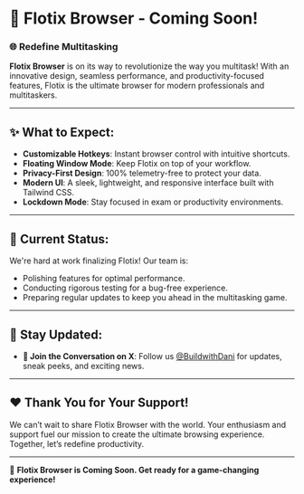 # 🚀 Flotix Browser - Coming Soon!

### 🌐 Redefine Multitasking

**Flotix Browser** is on its way to revolutionize the way you multitask! With an innovative design, seamless performance, and productivity-focused features, Flotix is the ultimate browser for modern professionals and multitaskers.

---

## ✨ What to Expect:

- **Customizable Hotkeys**: Instant browser control with intuitive shortcuts.
- **Floating Window Mode**: Keep Flotix on top of your workflow.
- **Privacy-First Design**: 100% telemetry-free to protect your data.
- **Modern UI**: A sleek, lightweight, and responsive interface built with Tailwind CSS.
- **Lockdown Mode**: Stay focused in exam or productivity environments.

---

## 🔧 Current Status:
We're hard at work finalizing Flotix! Our team is:
- Polishing features for optimal performance.
- Conducting rigorous testing for a bug-free experience.
- Preparing regular updates to keep you ahead in the multitasking game.

---

## 📢 Stay Updated:

- **💬 Join the Conversation on X**: Follow us [@BuildwithDani](https://x.com/BuildwithDani) for updates, sneak peeks, and exciting news.

---

## ❤️ Thank You for Your Support!
We can’t wait to share Flotix Browser with the world. Your enthusiasm and support fuel our mission to create the ultimate browsing experience. Together, let’s redefine productivity.

---

🎉 **Flotix Browser is Coming Soon. Get ready for a game-changing experience!**
